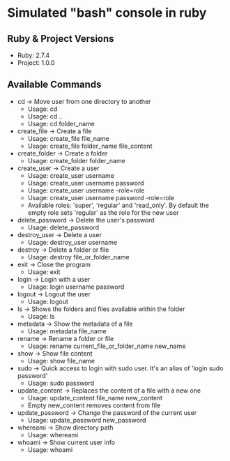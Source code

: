 # Simulated "bash" console in ruby

## Ruby & Project Versions
* Ruby: 2.7.4
* Project: 1.0.0

## Available Commands
* cd -> Move user from one directory to another
  * Usage: cd
  * Usage: cd ..
  * Usage: cd folder_name
* create_file -> Create a file
  * Usage: create_file file_name
  * Usage: create_file folder_name file_content
* create_folder -> Create a folder
  * Usage: create_folder folder_name
* create_user -> Create a user
  * Usage: create_user username
  * Usage: create_user username password
  * Usage: create_user username -role=role
  * Usage: create_user username password -role=role
  * Available roles: 'super', 'regular' and 'read_only'. By default the empty role sets 'regular' as the role for the new user
* delete_password -> Delete the user's password
  * Usage: delete_password
* destroy_user -> Delete a user
  * Usage: destroy_user username
* destroy -> Delete a folder or file
  * Usage: destroy file_or_folder_name
* exit -> Close the program
  * Usage: exit
* login -> Login with a user
  * Usage: login username password
* logout -> Logout the user
  * Usage: logout
* ls -> Shows the folders and files available within the folder
  * Usage: ls
* metadata -> Show the metadata of a file
  * Usage: metadata file_name
* rename -> Rename a folder or file
  * Usage: rename current_file_or_folder_name new_name
* show -> Show file content
  * Usage: show file_name
* sudo -> Quick access to login with sudo user. It's an alias of 'login sudo password'
  * Usage: sudo password
* update_content -> Replaces the content of a file with a new one
  * Usage: update_content file_name new_content
  * Empty new_content removes content from file
* update_password -> Change the password of the current user
  * Usage: update_password new_password
* whereami -> Show directory path
  * Usage: whereami
* whoami -> Show current user info
  * Usage: whoami